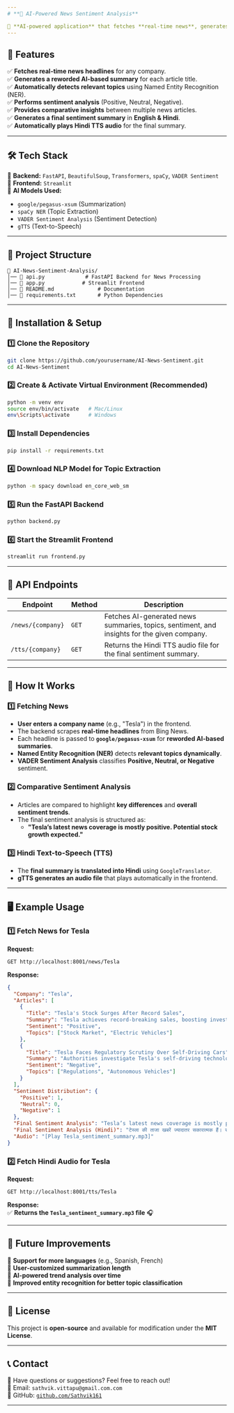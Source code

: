 ```yaml
---
# **📰 AI-Powered News Sentiment Analysis**

🚀 **AI-powered application** that fetches **real-time news**, generates **concise summaries**, detects **topics**, analyzes **sentiment**, and provides **comparative insights with Hindi TTS audio.**
---
```


## **📌 Features**

✅ **Fetches real-time news headlines** for any company.  
✅ **Generates a reworded AI-based summary** for each article title.  
✅ **Automatically detects relevant topics** using Named Entity Recognition (NER).  
✅ **Performs sentiment analysis** (Positive, Neutral, Negative).  
✅ **Provides comparative insights** between multiple news articles.  
✅ **Generates a final sentiment summary** in **English & Hindi**.  
✅ **Automatically plays Hindi TTS audio** for the final summary.

---

## **🛠️ Tech Stack**

🔹 **Backend:** `FastAPI`, `BeautifulSoup`, `Transformers`, `spaCy`, `VADER Sentiment`  
🔹 **Frontend:** `Streamlit`  
🔹 **AI Models Used:**

- `google/pegasus-xsum` (Summarization)
- `spaCy NER` (Topic Extraction)
- `VADER Sentiment Analysis` (Sentiment Detection)
- `gTTS` (Text-to-Speech)

---

## **📂 Project Structure**

```
📁 AI-News-Sentiment-Analysis/
│── 📜 api.py             # FastAPI Backend for News Processing
│── 📜 app.py            # Streamlit Frontend
│── 📜 README.md              # Documentation
│── 📜 requirements.txt       # Python Dependencies
```

---

## **🚀 Installation & Setup**

### **1️⃣ Clone the Repository**

```bash
git clone https://github.com/yourusername/AI-News-Sentiment.git
cd AI-News-Sentiment
```

### **2️⃣ Create & Activate Virtual Environment (Recommended)**

```bash
python -m venv env
source env/bin/activate   # Mac/Linux
env\Scripts\activate      # Windows
```

### **3️⃣ Install Dependencies**

```bash
pip install -r requirements.txt
```

### **4️⃣ Download NLP Model for Topic Extraction**

```bash
python -m spacy download en_core_web_sm
```

### **5️⃣ Run the FastAPI Backend**

```bash
python backend.py
```

### **6️⃣ Start the Streamlit Frontend**

```bash
streamlit run frontend.py
```

---

## **🔗 API Endpoints**

| Endpoint          | Method | Description                                                                                 |
| ----------------- | ------ | ------------------------------------------------------------------------------------------- |
| `/news/{company}` | `GET`  | Fetches AI-generated news summaries, topics, sentiment, and insights for the given company. |
| `/tts/{company}`  | `GET`  | Returns the Hindi TTS audio file for the final sentiment summary.                           |

---

## **📌 How It Works**

### **1️⃣ Fetching News**

- **User enters a company name** (e.g., "Tesla") in the frontend.
- The backend scrapes **real-time headlines** from Bing News.
- Each headline is passed to **`google/pegasus-xsum`** for **reworded AI-based summaries**.
- **Named Entity Recognition (NER)** detects **relevant topics dynamically**.
- **VADER Sentiment Analysis** classifies **Positive, Neutral, or Negative** sentiment.

### **2️⃣ Comparative Sentiment Analysis**

- Articles are compared to highlight **key differences** and **overall sentiment trends**.
- The final sentiment analysis is structured as:
  - **"Tesla’s latest news coverage is mostly positive. Potential stock growth expected."**

### **3️⃣ Hindi Text-to-Speech (TTS)**

- The **final summary is translated into Hindi** using `GoogleTranslator`.
- **gTTS generates an audio file** that plays automatically in the frontend.

---

## **🖥️ Example Usage**

### **1️⃣ Fetch News for Tesla**

**Request:**

```
GET http://localhost:8001/news/Tesla
```

**Response:**

```json
{
  "Company": "Tesla",
  "Articles": [
    {
      "Title": "Tesla's Stock Surges After Record Sales",
      "Summary": "Tesla achieves record-breaking sales, boosting investor confidence.",
      "Sentiment": "Positive",
      "Topics": ["Stock Market", "Electric Vehicles"]
    },
    {
      "Title": "Tesla Faces Regulatory Scrutiny Over Self-Driving Cars",
      "Summary": "Authorities investigate Tesla's self-driving technology for safety concerns.",
      "Sentiment": "Negative",
      "Topics": ["Regulations", "Autonomous Vehicles"]
    }
  ],
  "Sentiment Distribution": {
    "Positive": 1,
    "Neutral": 0,
    "Negative": 1
  },
  "Final Sentiment Analysis": "Tesla’s latest news coverage is mostly positive. Potential stock growth expected.",
  "Final Sentiment Analysis (Hindi)": "टेस्ला की ताजा खबरें ज्यादातर सकारात्मक हैं। संभावित स्टॉक वृद्धि की उम्मीद है।",
  "Audio": "[Play Tesla_sentiment_summary.mp3]"
}
```

### **2️⃣ Fetch Hindi Audio for Tesla**

**Request:**

```
GET http://localhost:8001/tts/Tesla
```

**Response:**  
✅ **Returns the `Tesla_sentiment_summary.mp3` file** 🎧

---

## **📌 Future Improvements**

🔹 **Support for more languages** (e.g., Spanish, French)  
🔹 **User-customized summarization length**  
🔹 **AI-powered trend analysis over time**  
🔹 **Improved entity recognition for better topic classification**

---

## **📜 License**

This project is **open-source** and available for modification under the **MIT License**.

---

## **📞 Contact**

💬 Have questions or suggestions? Feel free to reach out!  
📧 Email: `sathvik.vittapu@gmail.com.com`  
🐙 GitHub: [`github.com/Sathvik161`](https://github.com/Sathvik161)

---
